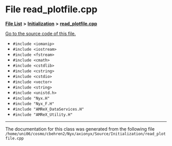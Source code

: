 
# File read\_plotfile.cpp


[**File List**](files.md) **>** [**Initialization**](dir_71a4420ed1f8982e7234eb6a0b7e6d5d.md) **>** [**read\_plotfile.cpp**](read__plotfile_8cpp.md)

[Go to the source code of this file.](read__plotfile_8cpp_source.md)



* `#include <iomanip>`
* `#include <iostream>`
* `#include <fstream>`
* `#include <cmath>`
* `#include <cstdlib>`
* `#include <cstring>`
* `#include <cstdio>`
* `#include <vector>`
* `#include <string>`
* `#include <unistd.h>`
* `#include "Nyx.H"`
* `#include "Nyx_F.H"`
* `#include "AMReX_DataServices.H"`
* `#include "AMReX_Utility.H"`
























------------------------------
The documentation for this class was generated from the following file `/home/uni06/cosmo/cbehren2/Nyx/axionyx/Source/Initialization/read_plotfile.cpp`